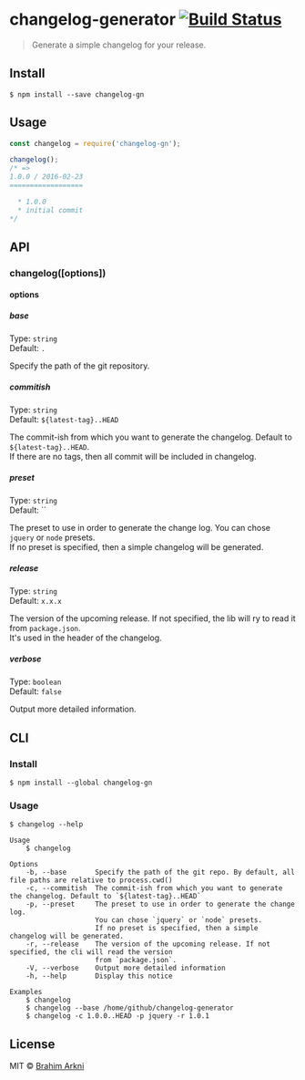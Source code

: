 # changelog-generator [![Build Status](https://travis-ci.org/Arkni/changelog-generator.svg?branch=master)](https://travis-ci.org/Arkni/changelog-generator)

> Generate a simple changelog for your release.


## Install

```
$ npm install --save changelog-gn
```


## Usage

```js
const changelog = require('changelog-gn');

changelog();
/* =>
1.0.0 / 2016-02-23
==================

  * 1.0.0
  * initial commit
*/
```


## API

### changelog([options])

#### options

##### base

Type: `string`<br>
Default: `.`

Specify the path of the git repository.

##### commitish

Type: `string`<br>
Default: `${latest-tag}..HEAD`

The commit-ish from which you want to generate the changelog. Default to `${latest-tag}..HEAD`.<br>
If there are no tags, then all commit will be included in changelog.

##### preset

Type: `string`<br>
Default: ``

The preset to use in order to generate the change log. You can chose `jquery` or `node` presets.<br>
If no preset is specified, then a simple changelog will be generated.

##### release

Type: `string`<br>
Default: `x.x.x`

The version of the upcoming release. If not specified, the lib will ry to read it from `package.json`.<br>
It's used in the header of the changelog.

##### verbose

Type: `boolean`<br>
Default: `false`

Output more detailed information.


## CLI

### Install

```
$ npm install --global changelog-gn
```

### Usage

```
$ changelog --help

Usage
    $ changelog

Options
    -b, --base       Specify the path of the git repo. By default, all file paths are relative to process.cwd()
    -c, --commitish  The commit-ish from which you want to generate the changelog. Default to `${latest-tag}..HEAD`
    -p, --preset     The preset to use in order to generate the change log.
                     You can chose `jquery` or `node` presets.
                     If no preset is specified, then a simple changelog will be generated.
    -r, --release    The version of the upcoming release. If not specified, the cli will read the version
                     from `package.json`.
    -V, --verbose    Output more detailed information
    -h, --help       Display this notice

Examples
    $ changelog
    $ changelog --base /home/github/changelog-generator
    $ changelog -c 1.0.0..HEAD -p jquery -r 1.0.1
```

## License

MIT © [Brahim Arkni](https://github.com/Arkni)
